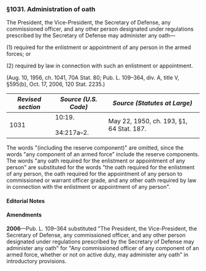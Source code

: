 ### §1031. Administration of oath ###

The President, the Vice-President, the Secretary of Defense, any commissioned officer, and any other person designated under regulations prescribed by the Secretary of Defense may administer any oath—

(1) required for the enlistment or appointment of any person in the armed forces; or

(2) required by law in connection with such an enlistment or appointment.

(Aug. 10, 1956, ch. 1041, 70A Stat. 80; Pub. L. 109–364, div. A, title V, §595(b), Oct. 17, 2006, 120 Stat. 2235.)

|*Revised section*|   *Source (U.S. Code)*   |      *Source (Statutes at Large)*      |
|-----------------|--------------------------|----------------------------------------|
|      1031       |10:19.<br/><br/>34:217a–2.|May 22, 1950, ch. 193, §1, 64 Stat. 187.|

The words "(including the reserve component)" are omitted, since the words "any component of an armed force" include the reserve components. The words "any oath required for the enlistment or appointment of any person" are substituted for the words "the oath required for the enlistment of any person, the oath required for the appointment of any person to commissioned or warrant officer grade, and any other oath required by law in connection with the enlistment or appointment of any person".

#### **Editorial Notes** ####

#### Amendments ####

**2006**—Pub. L. 109–364 substituted "The President, the Vice-President, the Secretary of Defense, any commissioned officer, and any other person designated under regulations prescribed by the Secretary of Defense may administer any oath" for "Any commissioned officer of any component of an armed force, whether or not on active duty, may administer any oath" in introductory provisions.